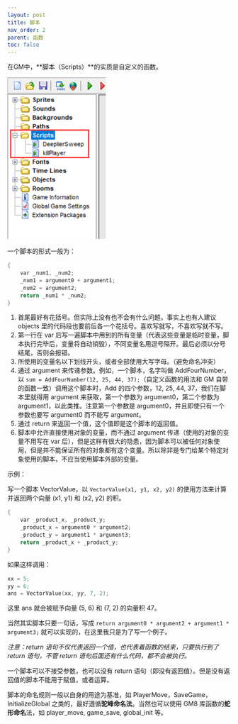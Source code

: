```yaml
---
layout: post
title: 脚本
nav_order: 2
parent: 函数
toc: false
---
```


在GM中，**脚本（Scripts）**的实质是自定义的函数。

![Script](/assets/images/function/script.png)

一个脚本的形式一般为：

```c
{
    var _num1, _num2;
    _num1 = argument0 + argument1;
    _num2 = argument2;
    return _num1 * _num2;
}
```

1. 首尾最好有花括号。但实际上没有也不会有什么问题。事实上也有人建议 objects 里的代码段也要前后各一个花括号。喜欢写就写，不喜欢写就不写。
2. 第一行在 var 后写一遍脚本中用到的所有变量（代表这些变量是临时变量，脚本执行完毕后，变量将自动销毁），不同变量名用逗号隔开。最后必须以分号结尾，否则会报错。
3. 所使用的变量名以下划线开头，或者全部使用大写字母。（避免命名冲突）
4. 通过 argument 来传递参数。例如，一个脚本，名字叫做 AddFourNumber，以 `sum = AddFourNumber(12, 25, 44, 37);`（自定义函数的用法和 GM 自带的函数一致）调用这个脚本时，Add 的四个参数，12, 25, 44, 37，我们在脚本里就得用 argument 来获取，第一个参数为 argument0，第二个参数为 argument1，以此类推。注意第一个参数是 argument0，并且即使只有一个参数也要写 argument0 而不能写 argument。
5. 通过 return 来返回一个值，这个值即是这个脚本的返回值。
6. 脚本中允许直接使用对象的变量，而不通过 argument 传递（使用的对象的变量不用写在 var 后），但是这样有很大的隐患，因为脚本可以被任何对象使用，但是并不能保证所有的对象都有这个变量。所以除非是专门给某个特定对象使用的脚本，不应当使用脚本外部的变量。

示例：

写一个脚本 VectorValue，以 `VectorValue(x1, y1, x2, y2)` 的使用方法来计算并返回两个向量 (x1, y1) 和 (x2, y2) 的积。

```c
{
    var _product_x, _product_y;
    _product_x = argument0 * argument2;
    _product_y = argument1 * argument3;
    return _product_x + _product_y;
}
```

如果这样调用：

```c
xx = 5;
yy = 6;
ans = VectorValue(xx, yy, 7, 2);
```

这里 ans 就会被赋予向量 (5, 6) 和 (7, 2) 的向量积 47。

当然其实脚本只要一句话，写成 `return argument0 * argument2 + argument1 * argument3;` 就可以实现的，在这里我只是为了写一个例子。

*注意：return 语句不仅代表返回一个值，也代表着函数的结束，只要执行到了 return 语句，不管 return 语句后面还有什么代码，都不会被执行。*

一个脚本可以不接受参数，也可以没有 return 语句（即没有返回值）。但是没有返回值的脚本不能用于赋值，或者运算。

脚本的命名规则一般以自身的用途为基准，如 PlayerMove，SaveGame，InitializeGlobal 之类的，最好遵循**驼峰命名法**。当然也可以使用 GM8 库函数的**蛇形命名**法，如 player_move, game_save, global_init 等。
